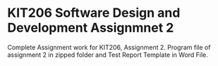 # KIT206 Software Design and Development Assignmnet 2
Complete Assignment work for KIT206, Assignment 2.
Program file of assignment 2 in zipped folder and Test Report Template in Word File.
